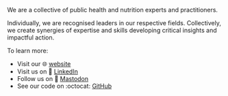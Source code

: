 We are a collective of public health and nutrition experts and practitioners.

Individually, we are recognised leaders in our respective fields. Collectively, we create synergies of expertise and skills developing critical insights and impactful action.

To learn more:

* Visit our :globe_with_meridians: [website](https://katilingban.io)
* Visit us on :link: [LinkedIn](https://www.linkedin.com/company/katilingban/)
* Follow us on :elephant: <a rel="me" rel="nofollow" href="https://fosstodon.org/@katilingban">Mastodon</a>
* See our code on :octocat: [GitHub](https://github.com/katilingban)


